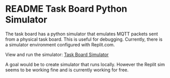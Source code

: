 # README Task Board Python Simulator

The task board has a python simulator that emulates MQTT packets sent from a physical task board. This is useful for debugging. Currently, there is a simulator environment configured with Replit.com.

View and run the simulator: [Task Board Simulator](https://replit.com/@peterso/TaskBoardSimulator#main.py)

A goal would be to create simulator that runs locally. However the Replit sim seems to be working fine and is currently working for free. 
